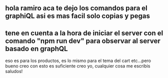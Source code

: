 ## hola ramiro aca te dejo los comandos para el graphiQL asi es mas facil solo copias y pegas
## tene en cuenta a la hora de iniciar el server con el comando "npm run dev" para observar al server basado en graphQL
<!-- 
 query{
   getProducts{
     nombre,
     precio,
     _id
   }
 }
 query{
 	getProductById(productId:"62c72a833fe2668778501d26"){
     nombre,
     precio
   }
 }
 mutation{
   addProduct(data:{
     nombre:"mesa",
     descripcion:"alguna desc",
     precio:1000.10,
     foto:"www.someurl.com",
     stock:12
   }){
     nombre
     precio
   }
 }
 mutation{
   deleteProduct(productId:)
 }
 mutation{
   updateProduct(productId:"62d82fadd9c4e92fc8699056",data:{
     nombre:"sillon",
     descripcion:"alguna desc",
     precio:2000.10,
     foto:"www.someurl.com",
     stock:50
   }){
     nombre,
     _id
   }
 } -->
 eso es para los productos, es lo mismo para el tema del cart etc...pero bueno creo con esto es suficiente creo yo, cualquier cosa me escribis saludos!